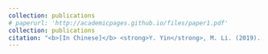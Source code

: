 ```yaml
---
collection: publications
# paperurl: 'http://academicpages.github.io/files/paper1.pdf'
collection: publications
citation: "<b>[In Chinese]</b> <strong>Y. Yin</strong>, M. Li. (2019). &quot;High-speed single-light source positioning and tracking system.&quot; <i>Equipment Manufacturing Technology</i>,2019(06):108-110+114. <a href='https://kns.cnki.net/kcms2/article/abstract?v=3uoqIhG8C44YLTlOAiTRKibYlV5Vjs7iLik5jEcCI09uHa3oBxtWoKG8Wefbc82QFPNxFPHUmsAHTWs-NMLmsrVAPJPyEHCv&uniplatform=NZKPT'>[ Download ]</a>"
---
```

